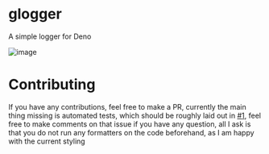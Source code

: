 # glogger
A simple logger for Deno

![image](https://user-images.githubusercontent.com/54550982/118692250-82e68680-b812-11eb-803a-a6cf0759edb0.png)

# Contributing

If you have any contributions, feel free to make a PR, currently the main thing missing is automated tests, which should be roughly laid out in [#1](https://github.com/grian32/glogger/issues/1), feel free to make comments on that issue if you have any question, all I ask is that you do not run any formatters on the code beforehand, as I am happy with the current styling
